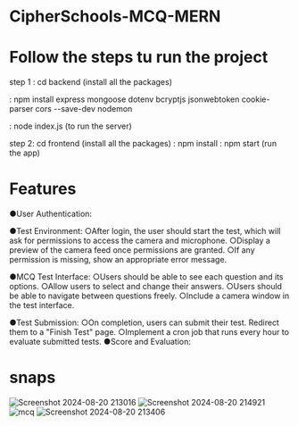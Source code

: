 ﻿# CipherSchools-MCQ-MERN

# Follow the steps tu run the project


step 1 : cd backend (install all the packages)

:  npm install express mongoose dotenv bcryptjs jsonwebtoken cookie-parser cors --save-dev nodemon

:  node index.js (to run the server)



step 2: cd frontend (install all the packages)
:  npm install
:  npm start (run the app)




# Features

●User Authentication:

●Test Environment:
○After login, the user should start the test, which will ask for permissions to access the camera and microphone.
○Display a preview of the camera feed once permissions are granted.
○If any permission is missing, show an appropriate error message.

●MCQ Test Interface:
○Users should be able to see each question and its options.
○Allow users to select and change their answers.
○Users should be able to navigate between questions freely.
○Include a camera window in the test interface.

●Test Submission:
○On completion, users can submit their test. Redirect them to a "Finish Test" page.
○Implement a cron job that runs every hour to evaluate submitted tests.
●Score and Evaluation:



# snaps


![Screenshot 2024-08-20 213016](https://github.com/user-attachments/assets/32b18f3a-2833-4984-be51-e1a3f827865e)
![Screenshot 2024-08-20 214921](https://github.com/user-attachments/assets/9793acd3-2501-4ffd-b53b-35d19c9d2ae5)
![mcq](https://github.com/user-attachments/assets/58efe31b-96d1-464d-8579-42587f57b8ff)
![Screenshot 2024-08-20 213406](https://github.com/user-attachments/assets/f2e91930-dd19-4f4f-b09b-c8b67979da49)




